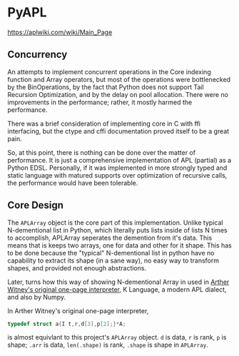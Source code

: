 # PyAPL

https://aplwiki.com/wiki/Main_Page

## Concurrency
An attempts to implement concurrent operations in the Core indexing function and Array operators, but most of the operations
were bottlenecked by the BinOperations, by the fact that Python does not support Tail Recursion Optimization, and by the delay
on pool allocation. There were no improvements in the performance; rather, it mostly harmed the performance. 


There was a brief consideration of implementing core in C with ffi interfacing, but the ctype and cffi documentation
proved itself to be a great pain. 

So, at this point, there is nothing can be done over the matter of performance. It is just a comprehensive implementation 
of APL (partial) as a Python EDSL. Personally, if it was implemented in more strongly typed and static language with matured 
supports over optimization of recursive calls, the performance would have been tolerable. 

## Core Design
The `APLArray` object is the core part of this implementation. Unlike typical N-dementional list in Python, which 
literally puts lists inside of lists N times to accomplish, APLArray seperates the demention from it's data. This means
that is keeps two arrays, one for data and other for it shape. This has to be done because the "typical" N-dementional list
in python have no capability to extract its shape (in a sane way), no easy way to transform shapes, and provided not enough 
abstractions. 

Later, turns how this way of showing N-dementional Array in used in [Arther Witney's original one-page 
interpreter](https://code.jsoftware.com/wiki/Essays/Incunabulum), K Language, a modern APL dialect, and 
also by Numpy. 


In Arther Witney's original one-page interpreter, 
```c
typedef struct a{I t,r,d[3],p[2];}*A;
```
is almost equivlant to this project's `APLArray` object. `d` is data, `r` is rank, `p` is shape; 
`.arr` is data, `len(.shape)` is rank, `.shape` is shape in `APLArray`.

